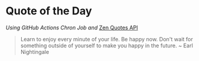 # Quote of the Day 
*Using GitHub Actions Chron Job and* [Zen Quotes API]( https://zenquotes.io/ )
> Learn to enjoy every minute of your life. Be happy now. Don't wait for something outside of yourself to make you happy in the future. ~ Earl Nightingale
